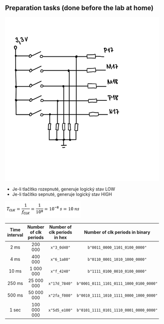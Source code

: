## Preparation tasks (done before the lab at home)

![Priprava](images/06-priprava.png)

* Je-li tlačítko rozepnuté, generuje logický stav LOW
* Je-li tlačítko sepnuté, generuje logický stav HIGH

![image](images/T.png)


   | **Time interval** | **Number of clk periods** | **Number of clk periods in hex** | **Number of clk periods in binary** |
   | :-: | :-: | :-: | :-: |
   | 2&nbsp;ms | 200 000 | `x"3_0d40"` | `b"0011_0000_1101_0100_0000"` |
   | 4&nbsp;ms | 400 000 | `x"6_1a80"` | `b"0110_0001_1010_1000_0000"` |
   | 10&nbsp;ms | 1 000 000 | `x"f_4240"` | `b"1111_0100_0010_0100_0000"` |
   | 250&nbsp;ms | 25 000 000 | `x"17d_7840"` | `b"0001_0111_1101_0111_1000_0100_0000"` |
   | 500&nbsp;ms | 50 000 000 | `x"2fa_f080"` | `b"0010_1111_1010_1111_0000_1000_0000"` |
   | 1&nbsp;sec | 100 000 000 | `x"5d5_e100"` | `b"0101_1111_0101_1110_0001_0000_0000"` |
